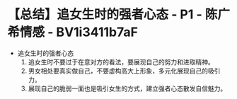 # 【总结】追女生时的强者心态 - P1 - 陈广希情感 - BV1i3411b7aF

-   追女生时的强者心态
    1.  追女生时不要过于在意对方的看法，要展现自己的努力和进取精神。
    2.  男女相处要真实做自己，不要虚构高大上形象，多元化展现自己的吸引力。
    3.  展现自己的脆弱一面也是吸引女生的方式，建立强者心态散发自信魅力。